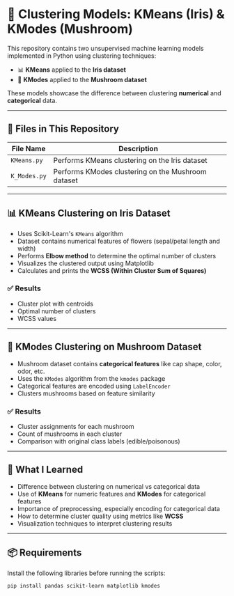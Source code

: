 # 🧠 Clustering Models: KMeans (Iris) & KModes (Mushroom)

This repository contains two unsupervised machine learning models implemented in Python using clustering techniques:

- 📊 **KMeans** applied to the **Iris dataset**
- 🍄 **KModes** applied to the **Mushroom dataset**

These models showcase the difference between clustering **numerical** and **categorical** data.

---

## 📁 Files in This Repository

| File Name     | Description                                         |
|---------------|-----------------------------------------------------|
| `KMeans.py`   | Performs KMeans clustering on the Iris dataset      |
| `K_Modes.py`  | Performs KModes clustering on the Mushroom dataset  |

---

## 📊 KMeans Clustering on Iris Dataset

- Uses Scikit-Learn's `KMeans` algorithm
- Dataset contains numerical features of flowers (sepal/petal length and width)
- Performs **Elbow method** to determine the optimal number of clusters
- Visualizes the clustered output using Matplotlib
- Calculates and prints the **WCSS (Within Cluster Sum of Squares)**

### ✅ Results
- Cluster plot with centroids
- Optimal number of clusters
- WCSS values

---

## 🍄 KModes Clustering on Mushroom Dataset

- Mushroom dataset contains **categorical features** like cap shape, color, odor, etc.
- Uses the `KModes` algorithm from the `kmodes` package
- Categorical features are encoded using `LabelEncoder`
- Clusters mushrooms based on feature similarity

### ✅ Results
- Cluster assignments for each mushroom
- Count of mushrooms in each cluster
- Comparison with original class labels (edible/poisonous)

---

## 🧠 What I Learned

- Difference between clustering on numerical vs categorical data
- Use of **KMeans** for numeric features and **KModes** for categorical features
- Importance of preprocessing, especially encoding for categorical data
- How to determine cluster quality using metrics like **WCSS**
- Visualization techniques to interpret clustering results

---

## 📦 Requirements

Install the following libraries before running the scripts:

```bash
pip install pandas scikit-learn matplotlib kmodes
